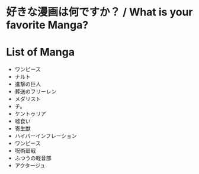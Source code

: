 # 好きな漫画は何ですか？ / What is your favorite Manga?

# List of Manga
- ワンピース
- ナルト
- 進撃の巨人
- 葬送のフリーレン
- メダリスト
- チ。
- ケントゥリア
- 嘘食い
- 寄生獣
- ハイパーインフレーション
- ワンピース
- 呪術廻戦
- ふつうの軽音部
- アクタージュ
